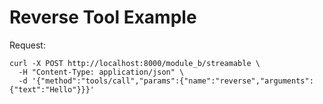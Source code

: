 # Reverse Tool Example

Request:
```
curl -X POST http://localhost:8000/module_b/streamable \
  -H "Content-Type: application/json" \
  -d '{"method":"tools/call","params":{"name":"reverse","arguments":{"text":"Hello"}}}'
```
